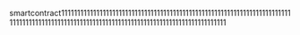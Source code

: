 smartcontract11111111111111111111111111111111111111111111111111111111111111111111111111111111111111111111111111111111111111111111111111111111111111111111
